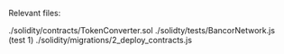 Relevant files:

./solidity/contracts/TokenConverter.sol
./solidty/tests/BancorNetwork.js (test 1)
./solidity/migrations/2_deploy_contracts.js